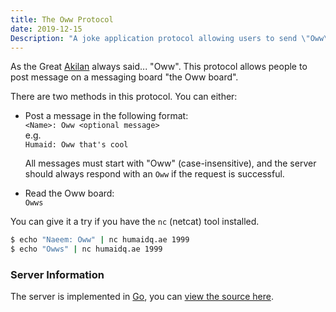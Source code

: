 ```yaml
---
title: The Oww Protocol
date: 2019-12-15
Description: "A joke application protocol allowing users to send \"Oww\" messages to the server."
---
```


As the Great [Akilan](https://akilan.io) always said... "Oww". This protocol
allows people to post message on a messaging board "the Oww board".  

There are two methods in this protocol. You can either:

- Post a message in the following format:  
	`<Name>: Oww <optional message>`  
	e.g.  
	`Humaid: Oww that's cool`  

	All messages must start with "Oww" (case-insensitive), and the server should
	always respond with an `Oww` if the request is successful.
- Read the Oww board:  
	`Owws`


You can give it a try if you have the `nc` (netcat) tool installed.

```sh
$ echo "Naeem: Oww" | nc humaidq.ae 1999
$ echo "Owws" | nc humaidq.ae 1999
```

### Server Information

The server is implemented in [Go](https://golang.org), you can [view the source
here](https://git.sr.ht/~humaid/oww-prot/tree/master/main.go).

